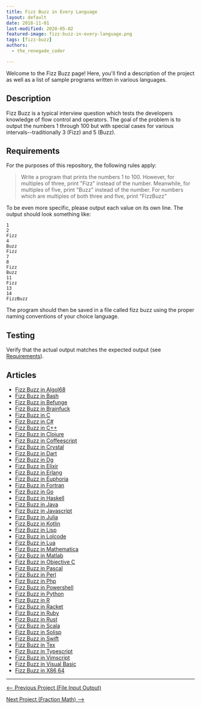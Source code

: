 ```yaml
---
title: Fizz Buzz in Every Language
layout: default
date: 2018-11-01
last-modified: 2020-05-02
featured-image: fizz-buzz-in-every-language.png
tags: [fizz-buzz]
authors:
  - the_renegade_coder

---
```


Welcome to the Fizz Buzz page! Here, you'll find a description of the project as well as a list of sample programs written in various languages.

## Description

Fizz Buzz is a typical interview question which tests the developers knowledge
of flow control and operators. The goal of the problem is to output the
numbers 1 through 100 but with special cases for various intervals--traditionally
3 (Fizz) and 5 (Buzz).


## Requirements

For the purposes of this repository, the following rules apply:

> Write a program that prints the numbers 1 to 100. However, for multiples of three,
> print "Fizz" instead of the number. Meanwhile, for multiples of five, print "Buzz"
> instead of the number. For numbers which are multiples of both three and five,
> print "FizzBuzz"

To be even more specific, please output each value on its own line. The output
should look something like:

```console
1
2
Fizz
4
Buzz
Fizz
7
8
Fizz
Buzz
11
Fizz
13
14
FizzBuzz
```

The program should then be saved in a file called fizz buzz using the proper
naming conventions of your choice language.


## Testing

Verify that the actual output matches the expected output
(see [Requirements](#requirements)).


## Articles

- [Fizz Buzz in Algol68](https://rzuckerm.github.io/sample-programs-website-copy/projects/fizz-buzz/algol68)
- [Fizz Buzz in Bash](https://rzuckerm.github.io/sample-programs-website-copy/projects/fizz-buzz/bash)
- [Fizz Buzz in Befunge](https://rzuckerm.github.io/sample-programs-website-copy/projects/fizz-buzz/befunge)
- [Fizz Buzz in Brainfuck](https://rzuckerm.github.io/sample-programs-website-copy/projects/fizz-buzz/brainfuck)
- [Fizz Buzz in C](https://rzuckerm.github.io/sample-programs-website-copy/projects/fizz-buzz/c)
- [Fizz Buzz in C#](https://rzuckerm.github.io/sample-programs-website-copy/projects/fizz-buzz/c-sharp)
- [Fizz Buzz in C++](https://rzuckerm.github.io/sample-programs-website-copy/projects/fizz-buzz/c-plus-plus)
- [Fizz Buzz in Clojure](https://rzuckerm.github.io/sample-programs-website-copy/projects/fizz-buzz/clojure)
- [Fizz Buzz in Coffeescript](https://rzuckerm.github.io/sample-programs-website-copy/projects/fizz-buzz/coffeescript)
- [Fizz Buzz in Crystal](https://rzuckerm.github.io/sample-programs-website-copy/projects/fizz-buzz/crystal)
- [Fizz Buzz in Dart](https://rzuckerm.github.io/sample-programs-website-copy/projects/fizz-buzz/dart)
- [Fizz Buzz in Dg](https://rzuckerm.github.io/sample-programs-website-copy/projects/fizz-buzz/dg)
- [Fizz Buzz in Elixir](https://rzuckerm.github.io/sample-programs-website-copy/projects/fizz-buzz/elixir)
- [Fizz Buzz in Erlang](https://rzuckerm.github.io/sample-programs-website-copy/projects/fizz-buzz/erlang)
- [Fizz Buzz in Euphoria](https://rzuckerm.github.io/sample-programs-website-copy/projects/fizz-buzz/euphoria)
- [Fizz Buzz in Fortran](https://rzuckerm.github.io/sample-programs-website-copy/projects/fizz-buzz/fortran)
- [Fizz Buzz in Go](https://rzuckerm.github.io/sample-programs-website-copy/projects/fizz-buzz/go)
- [Fizz Buzz in Haskell](https://rzuckerm.github.io/sample-programs-website-copy/projects/fizz-buzz/haskell)
- [Fizz Buzz in Java](https://rzuckerm.github.io/sample-programs-website-copy/projects/fizz-buzz/java)
- [Fizz Buzz in Javascript](https://rzuckerm.github.io/sample-programs-website-copy/projects/fizz-buzz/javascript)
- [Fizz Buzz in Julia](https://rzuckerm.github.io/sample-programs-website-copy/projects/fizz-buzz/julia)
- [Fizz Buzz in Kotlin](https://rzuckerm.github.io/sample-programs-website-copy/projects/fizz-buzz/kotlin)
- [Fizz Buzz in Lisp](https://rzuckerm.github.io/sample-programs-website-copy/projects/fizz-buzz/lisp)
- [Fizz Buzz in Lolcode](https://rzuckerm.github.io/sample-programs-website-copy/projects/fizz-buzz/lolcode)
- [Fizz Buzz in Lua](https://rzuckerm.github.io/sample-programs-website-copy/projects/fizz-buzz/lua)
- [Fizz Buzz in Mathematica](https://rzuckerm.github.io/sample-programs-website-copy/projects/fizz-buzz/mathematica)
- [Fizz Buzz in Matlab](https://rzuckerm.github.io/sample-programs-website-copy/projects/fizz-buzz/matlab)
- [Fizz Buzz in Objective C](https://rzuckerm.github.io/sample-programs-website-copy/projects/fizz-buzz/objective-c)
- [Fizz Buzz in Pascal](https://rzuckerm.github.io/sample-programs-website-copy/projects/fizz-buzz/pascal)
- [Fizz Buzz in Perl](https://rzuckerm.github.io/sample-programs-website-copy/projects/fizz-buzz/perl)
- [Fizz Buzz in Php](https://rzuckerm.github.io/sample-programs-website-copy/projects/fizz-buzz/php)
- [Fizz Buzz in Powershell](https://rzuckerm.github.io/sample-programs-website-copy/projects/fizz-buzz/powershell)
- [Fizz Buzz in Python](https://rzuckerm.github.io/sample-programs-website-copy/projects/fizz-buzz/python)
- [Fizz Buzz in R](https://rzuckerm.github.io/sample-programs-website-copy/projects/fizz-buzz/r)
- [Fizz Buzz in Racket](https://rzuckerm.github.io/sample-programs-website-copy/projects/fizz-buzz/racket)
- [Fizz Buzz in Ruby](https://rzuckerm.github.io/sample-programs-website-copy/projects/fizz-buzz/ruby)
- [Fizz Buzz in Rust](https://rzuckerm.github.io/sample-programs-website-copy/projects/fizz-buzz/rust)
- [Fizz Buzz in Scala](https://rzuckerm.github.io/sample-programs-website-copy/projects/fizz-buzz/scala)
- [Fizz Buzz in Solisp](https://rzuckerm.github.io/sample-programs-website-copy/projects/fizz-buzz/solisp)
- [Fizz Buzz in Swift](https://rzuckerm.github.io/sample-programs-website-copy/projects/fizz-buzz/swift)
- [Fizz Buzz in Tex](https://rzuckerm.github.io/sample-programs-website-copy/projects/fizz-buzz/tex)
- [Fizz Buzz in Typescript](https://rzuckerm.github.io/sample-programs-website-copy/projects/fizz-buzz/typescript)
- [Fizz Buzz in Vimscript](https://rzuckerm.github.io/sample-programs-website-copy/projects/fizz-buzz/vimscript)
- [Fizz Buzz in Visual Basic](https://rzuckerm.github.io/sample-programs-website-copy/projects/fizz-buzz/visual-basic)
- [Fizz Buzz in X86 64](https://rzuckerm.github.io/sample-programs-website-copy/projects/fizz-buzz/x86-64)

***

<nav class="project-nav">

<div id="prev" markdown="1">

[<-- Previous Project (File Input Output)](https://rzuckerm.github.io/sample-programs-website-copy/projects/file-input-output)

</div>

<div id="next" markdown="1">

[Next Project (Fraction Math) -->](https://rzuckerm.github.io/sample-programs-website-copy/projects/fraction-math)

</div>

</nav>